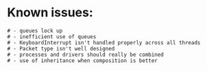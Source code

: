
# Known issues:
    # - queues lock up
    # - inefficient use of queues
    # - KeyboardInterrupt isn't handled properly across all threads
    # - Packet type isn't well designed
    # - processes and drivers should really be combined
    # - use of inheritance when composition is better
